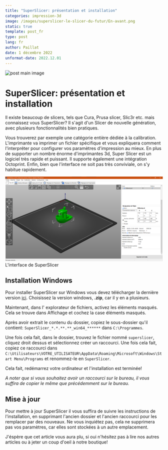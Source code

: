 ```yaml
---
title: "SuperSlicer: présentation et installation"
categories: impression-3d
image: /images/superslicer-le-slicer-du-futur/En-avant.png
static: true
template: post_fr
type: post
lang: fr
author: Paillat
date: 1 décembre 2022
unformat-date: 2022.12.01
---
```


<img src="<!-- image -->" alt="post main image" class="post-main-image">

# SuperSlicer: présentation et installation

Il existe beaucoup de slicers, tels que Cura, Prusa slicer, Slic3r etc. mais connaissez vous SuperSlicer? Il s'agit d'un Slicer de nouvelle génération, avec plusieurs fonctionnalités bien pratiques.

Vous trouverez par exemple une catégorie entière dédiée à la calibration. L'imprimante va imprimer un fichier spécifique et vous expliquera comment l'interpréter pour configurer vos paramètres d'impression au mieux. En plus de supporter un nombre énorme d'imprimantes 3d, Super Slicer est un logiciel très rapide et puissant. Il supporte également une intégration Octoprint. Enfin, bien que l'interface ne soit pas très conviviale, on s'y habitue rapidement.

<div class="images">
<div class="image">
<img src="/images/superslicer-le-slicer-du-futur/screenshot_main_interface.png" alt="Interface de SuperSlicer">
<blocquote class="image-caption">L'interface de SuperSlicer</blocquote>
</div>
</div>


## Installation Windows

Pour installer SuperSlicer sur Windows vous devez télécharger la dernière version [ici](http://github.com/supermerill/SuperSlicer/releases/latest). Choisissez la version windows, **.zip**, car il y en a plusieurs.

Maintenant, dans l' explorateur de fichiers, activez les éléments masqués. Cela se trouve dans Affichage et cochez la case éléments masqués.

Après avoir extrait le contenu du dossier, copiez le sous-dossier qu'il contient: `SuperSlicer_*.*.**.**_win64_******` dans `C:\Programmes`.

Une fois cela fait, dans le dossier, trouvez le fichier nommé `superslicer`, cliquez droit dessus et sélectionnez créer un raccourci. Une fois cela fait, copiez ce raccourci dans `C:\Utilisateurs\VOTRE_UTILISATEUR\AppData\Roaming\Microsoft\Windows\Start Menu\Programs` et renommez-le en `SuperSlicer`.

Cela fait, redémarrez votre ordinateur et l'installation est terminée!

_A noter que si vous souhaitez avoir un raccourci sur le bureau, il vous suffira de copier le même que précédemment sur le bureau._

## Mise à jour

Pour mettre à jour SuperSlicer il vous suffira de suivre les instructions de l'installation, en supprimant l'ancien dossier et l'ancien raccourci pour les remplacer par des nouveaux. Ne vous inquiétez pas, cela ne supprimera pas vos paramètres, car elles sont stockées à un autre emplacement.

J'éspère que cet article vous aura plu, si oui n'hésitez pas à lire nos autres articles ou à jeter un coup d'oeil à notre boutique!